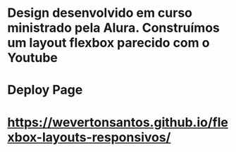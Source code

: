 <h1> Design desenvolvido em curso ministrado pela Alura. Construímos um layout flexbox parecido com o Youtube <h1

<h3> Deploy Page <h1>

https://wevertonsantos.github.io/flexbox-layouts-responsivos/
